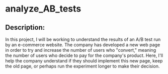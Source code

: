 # analyze_AB_tests
## Description:
In this project, I will be working to understand the results of an A/B test run by an e-commerce website. The company has developed a new web page in order to try and increase the number of users who "convert," meaning the number of users who decide to pay for the company's product. Here, I'll help the company understand if they should implement this new page, keep the old page, or perhaps run the experiment longer to make their decision.
